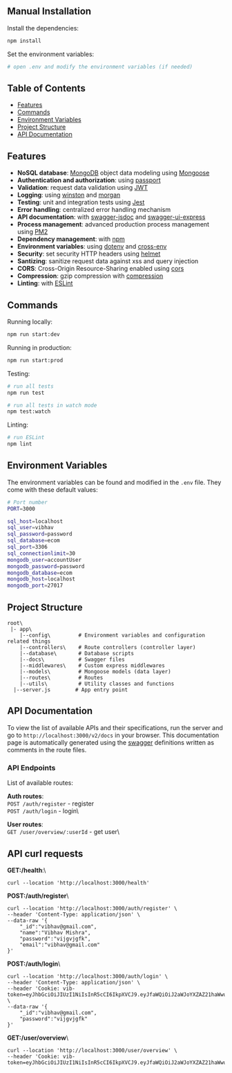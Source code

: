 ## Manual Installation

Install the dependencies:

```bash
npm install
```

Set the environment variables:

```bash
# open .env and modify the environment variables (if needed)
```

## Table of Contents

- [Features](#features)
- [Commands](#commands)
- [Environment Variables](#environment-variables)
- [Project Structure](#project-structure)
- [API Documentation](#api-documentation)

## Features

- **NoSQL database**: [MongoDB](https://www.mongodb.com) object data modeling using [Mongoose](https://mongoosejs.com)
- **Authentication and authorization**: using [passport](http://www.passportjs.org)
- **Validation**: request data validation using [JWT](https://jwt.io/)
- **Logging**: using [winston](https://github.com/winstonjs/winston) and [morgan](https://github.com/expressjs/morgan)
- **Testing**: unit and integration tests using [Jest](https://jestjs.io)
- **Error handling**: centralized error handling mechanism
- **API documentation**: with [swagger-jsdoc](https://github.com/Surnet/swagger-jsdoc) and [swagger-ui-express](https://github.com/scottie1984/swagger-ui-express)
- **Process management**: advanced production process management using [PM2](https://pm2.keymetrics.io)
- **Dependency management**: with [npm](https://www.npmjs.com/)
- **Environment variables**: using [dotenv](https://github.com/motdotla/dotenv) and [cross-env](https://github.com/kentcdodds/cross-env#readme)
- **Security**: set security HTTP headers using [helmet](https://helmetjs.github.io)
- **Santizing**: sanitize request data against xss and query injection
- **CORS**: Cross-Origin Resource-Sharing enabled using [cors](https://github.com/expressjs/cors)
- **Compression**: gzip compression with [compression](https://github.com/expressjs/compression)
- **Linting**: with [ESLint](https://eslint.org)

## Commands

Running locally:

```bash
npm run start:dev
```

Running in production:

```bash
npm run start:prod
```

Testing:

```bash
# run all tests
npm run test

# run all tests in watch mode
npm test:watch
```

Linting:

```bash
# run ESLint
npm lint
```

## Environment Variables

The environment variables can be found and modified in the `.env` file. They come with these default values:

```bash
# Port number
PORT=3000

sql_host=localhost
sql_user=vibhav
sql_password=password
sql_database=ecom
sql_port=3306
sql_connectionlimit=30
mongodb_user=accountUser
mongodb_password=password
mongodb_database=ecom
mongodb_host=localhost
mongodb_port=27017


```

## Project Structure

```
root\
 |- app\
    |--config\         # Environment variables and configuration related things
    |--controllers\    # Route controllers (controller layer)
    |--database\       # Database scripts
    |--docs\           # Swagger files
    |--middlewares\    # Custom express middlewares
    |--models\         # Mongoose models (data layer)
    |--routes\         # Routes
    |--utils\          # Utility classes and functions
  |--server.js        # App entry point
```

## API Documentation

To view the list of available APIs and their specifications, run the server and go to `http://localhost:3000/v2/docs` in your browser. This documentation page is automatically generated using the [swagger](https://swagger.io/) definitions written as comments in the route files.

### API Endpoints

List of available routes:

**Auth routes**:\
`POST /auth/register` - register\
`POST /auth/login` - login\

**User routes**:\
`GET /user/overview/:userId` - get user\


## API curl requests



**GET:/health**:\
```
curl --location 'http://localhost:3000/health'
```

**POST:/auth/register**\
```
curl --location 'http://localhost:3000/auth/register' \
--header 'Content-Type: application/json' \
--data-raw '{
    "_id":"vibhav@gmail.com",
    "name":"Vibhav Mishra",
    "password":"vijgvjgfk",
    "email":"vibhav@gmail.com"
}'
```

**POST:/auth/login**\
```
curl --location 'http://localhost:3000/auth/login' \
--header 'Content-Type: application/json' \
--header 'Cookie: vib-token=eyJhbGciOiJIUzI1NiIsInR5cCI6IkpXVCJ9.eyJfaWQiOiJ2aWJoYXZAZ21haWwuY29tIiwiaWF0IjoxNjkyOTU1NzU5LCJleHAiOjE2OTI5OTg5NTl9.bFiLhckHCtYY52rVsa1IRg_pdCnUugvP33Wk3jf0qao' \
--data-raw '{
    "_id":"vibhav@gmail.com",
    "password":"vijgvjgfk"
}'
```

**GET:/user/overview**\
```
curl --location 'http://localhost:3000/user/overview' \
--header 'Cookie: vib-token=eyJhbGciOiJIUzI1NiIsInR5cCI6IkpXVCJ9.eyJfaWQiOiJ2aWJoYXZAZ21haWwuY29tIiwiaWF0IjoxNjkyOTU1NzU5LCJleHAiOjE2OTI5OTg5NTl9.bFiLhckHCtYY52rVsa1IRg_pdCnUugvP33Wk3jf0qao'
```


